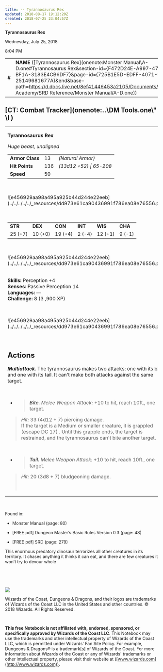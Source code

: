 ```yaml
---
title: -- Tyrannosaurus Rex
updated: 2018-08-17 19:12:20Z
created: 2018-07-25 23:04:57Z
---
```


**Tyrannosaurus Rex**

Wednesday, July 25, 2018

8:04 PM

|        |                                                                                                                                                                                                                                                                                                            |        |         |         |     |       |         |
|--------|------------------------------------------------------------------------------------------------------------------------------------------------------------------------------------------------------------------------------------------------------------------------------------------------------------|--------|---------|---------|-----|-------|---------|
| **\#** | **NAME** ([Tyrannosaurus Rex](onenote:Monster Manual\\A-D.one#Tyrannosaurus Rex&section-id={F472D24E-A997-4793-BF1A-3183E4CB6DF7}&page-id={725B1E5D-EDFF-4071-99BB-25149681677A}&end&base-path=https://d.docs.live.net/8ef41446453a2105/Documents/Adventure Academy/SRD Reference/Monster Manual/A-D.one)) | **13** | **136** | **136** | \-  | Notes | 3900 XP |

## [CT: Combat Tracker](onenote:..\\DM Tools.one\\" \l )

<table><tbody><tr class="odd"><td><p><strong>Tyrannosaurus Rex</strong></p><p><em>Huge beast, unaligned<br />
</em></p><table><tbody><tr class="odd"><td><strong>Armor Class</strong></td><td>13</td><td><em>(Natural Armor)</em></td></tr><tr class="even"><td><strong>Hit Points</strong></td><td>136</td><td><em>(13d12 +52) | 65-208</em></td></tr><tr class="odd"><td><strong>Speed</strong></td><td>50</td><td> </td></tr></tbody></table><p> </p><p>![e456929aa98a495a925b44d244e22eeb](../../../../../_resources/dd973e61ca90436991f786ea08e76556.png)</p><p> </p><table><tbody><tr class="odd"><td><strong>STR</strong></td><td><strong>DEX</strong></td><td><strong>CON</strong></td><td><strong>INT</strong></td><td><strong>WIS</strong></td><td><strong>CHA</strong></td></tr><tr class="even"><td>25 (+7)</td><td>10 (+0)</td><td>19 (+4)</td><td>2 (-4)</td><td>12 (+1)</td><td>9 (-1)</td></tr></tbody></table><p> </p><p>![e456929aa98a495a925b44d244e22eeb](../../../../../_resources/dd973e61ca90436991f786ea08e76556.png)</p><p><strong><br />
Skills:</strong> Perception +4<br />
<strong>Senses:</strong> Passive Perception 14<br />
<strong>Languages:</strong> —<br />
<strong>Challenge:</strong> 8 (3 ,900 XP)</p><p> </p><p>![e456929aa98a495a925b44d244e22eeb](../../../../../_resources/dd973e61ca90436991f786ea08e76556.png)</p><p> </p><h2 id="actions"><strong>Actions</strong></h2><p><em><strong>Multiattack.</strong></em> The tyrannosaurus makes two attacks: one with its bite and one with its tail. It can't make both attacks against the same target.</p><p> </p><ul><li><blockquote><p><em><strong>Bite.</strong> Melee Weapon Attack:</em> +10 to hit, reach 10ft., one target.</p></blockquote></li></ul><blockquote><p><em>Hit:</em> 33 (4d12 + 7) piercing damage.<br />
If the target is a Medium or smaller creature, it is grappled (escape DC 17) . Until this grapple ends, the target is restrained, and the tyrannosaurus can't bite another target.</p></blockquote><p> </p><ul><li><blockquote><p><em><strong>Tail.</strong> Melee Weapon Attack:</em> +10 to hit, reach 10ft., one target.</p></blockquote></li></ul><blockquote><p><em>Hit:</em> 20 (3d8 + 7) bludgeoning damage.</p><p> </p></blockquote></td></tr></tbody></table>

 

Found in:

-   Monster Manual (page: 80)

-   \[FREE pdf\] Dungeon Master’s Basic Rules Version 0.3 (page: 48)

-   \[FREE pdf\] SRD (page: 279)

This enormous predatory dinosaur terrorizes all other creatures in its territory. It chases anything it thinks it can eat, and there are few creatures it won’t try to devour whole

 

 

![](tmp\media\image2.png)

Wizards of the Coast, Dungeons & Dragons, and their logos are trademarks of Wizards of the Coast LLC in the United States and other countries. © 2018 Wizards. All Rights Reserved.

 

**This free Notebook is not affiliated with, endorsed, sponsored, or specifically approved by Wizards of the Coast LLC**. This Notebook may use the trademarks and other intellectual property of Wizards of the Coast LLC, which is permitted under Wizards' Fan Site Policy. For example, Dungeons & Dragons® is a trademark\[s\] of Wizards of the Coast. For more information about Wizards of the Coast or any of Wizards' trademarks or other intellectual property, please visit their website at ([www.wizards.com](http://www.wizards.com)).
